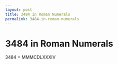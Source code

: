 ```yaml
---
layout: post
title: 3484 in Roman Numerals
permalink: 3484-in-roman-numerals
---
```


# 3484 in Roman Numerals

3484 = MMMCDLXXXIV
